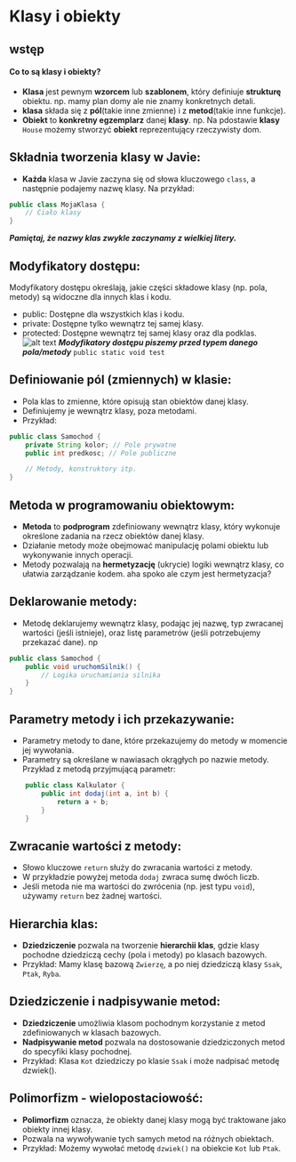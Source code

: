 # Klasy i obiekty
## wstęp

#### Co to są klasy i obiekty?
- **Klasa** jest pewnym **wzorcem** lub **szablonem**, który definiuje **strukturę** obiektu. np. mamy plan domy ale nie znamy konkretnych detali.
- **klasa** składa się z **pól**(takie inne zmienne) i z **metod**(takie inne funkcje).
- **Obiekt** to **konkretny egzemplarz** danej **klasy**. np. Na pdostawie **klasy** `House` możemy stworzyć **obiekt** reprezentujący rzeczywisty dom.


## Składnia tworzenia klasy w Javie:
- **Każda** klasa w Javie zaczyna się od słowa kluczowego `class`, a następnie podajemy nazwę klasy. Na przykład:

```java
public class MojaKlasa {
    // Ciało klasy
}
```
***Pamiętaj, że nazwy klas zwykle zaczynamy z wielkiej litery.***

## Modyfikatory dostępu:
Modyfikatory dostępu określają, jakie części składowe klasy (np. pola, metody) są widoczne dla innych klas i kodu.
- public: Dostępne dla wszystkich klas i kodu.
- private: Dostępne tylko wewnątrz tej samej klasy.
- protected: Dostępne wewnątrz tej samej klasy oraz dla podklas.
  ![alt text](https://i.redd.it/lyd5md4v3q351.jpg)
  ***Modyfikatory dostępu piszemy przed typem danego pola/metody***
  `public static void test`

## Definiowanie pól (zmiennych) w klasie:
- Pola klas to zmienne, które opisują stan obiektów danej klasy.
- Definiujemy je wewnątrz klasy, poza metodami.
- Przykład:

```java
public class Samochod {
    private String kolor; // Pole prywatne
    public int predkosc; // Pole publiczne

    // Metody, konstruktory itp.
}
```
## Metoda w programowaniu obiektowym:
- **Metoda** to **podprogram** zdefiniowany wewnątrz klasy, który wykonuje określone zadania na rzecz obiektów danej klasy.
- Działanie metody może obejmować manipulację polami obiektu lub wykonywanie innych operacji.
- Metody pozwalają na **hermetyzację** (ukrycie) logiki wewnątrz klasy, co ułatwia zarządzanie kodem.
  aha spoko ale czym jest hermetyzacja?

## Deklarowanie metody:

- Metodę deklarujemy wewnątrz klasy, podając jej nazwę, typ zwracanej wartości (jeśli istnieje), oraz listę parametrów (jeśli potrzebujemy przekazać dane). np
``` java
public class Samochod {
    public void uruchomSilnik() {
        // Logika uruchamiania silnika
    }
}

```


## Parametry metody i ich przekazywanie:
- Parametry metody to dane, które przekazujemy do metody w momencie jej wywołania.
- Parametry są określane w nawiasach okrągłych po nazwie metody.
  Przykład z metodą przyjmującą parametr:

```java
    public class Kalkulator {
        public int dodaj(int a, int b) {
            return a + b;
        }
    }

```


## Zwracanie wartości z metody:

- Słowo kluczowe `return` służy do zwracania wartości z metody.
- W przykładzie powyżej metoda `dodaj` zwraca sumę dwóch liczb.
- Jeśli metoda nie ma wartości do zwrócenia (np. jest typu `void`), używamy `return` bez żadnej wartości.



## Hierarchia klas:
- **Dziedziczenie** pozwala na tworzenie **hierarchii klas**, gdzie klasy pochodne dziedziczą cechy (pola i metody) po klasach bazowych.
- Przykład: Mamy klasę bazową `Zwierzę`, a po niej dziedziczą klasy `Ssak`, `Ptak`, `Ryba`.

## Dziedziczenie i nadpisywanie metod:
- **Dziedziczenie** umożliwia klasom pochodnym korzystanie z metod zdefiniowanych w klasach bazowych.
- **Nadpisywanie metod** pozwala na dostosowanie dziedziczonych metod do specyfiki klasy pochodnej.
- Przykład: Klasa `Kot` dziedziczy po klasie `Ssak` i może nadpisać metodę dzwiek().

## Polimorfizm - wielopostaciowość:
- **Polimorfizm** oznacza, że obiekty danej klasy mogą być traktowane jako obiekty innej klasy.
- Pozwala na wywoływanie tych samych metod na różnych obiektach.
- Przykład: Możemy wywołać metodę `dzwiek()` na obiekcie `Kot` lub `Ptak`.

